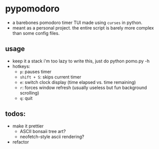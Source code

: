 # pypomodoro
* a barebones pomodoro timer TUI made using `curses` in python.
* meant as a personal project. the entire script is barely more complex than some config files. 

## usage
* keep it a stack i'm too lazy to write this, just do python pomo.py -h
* hotkeys:
    * `p`: pauses timer
    * `shift + S`: skips current timer
    * `e`: switch clock display (time elapsed vs. time remaining)
    * `r`: forces window refresh (usually useless but fun background scrolling)
    * `q`: quit 
## todos:
* make it prettier
    * ASCII bonsaii tree art?
    * neofetch-style ascii rendering?
* refactor
